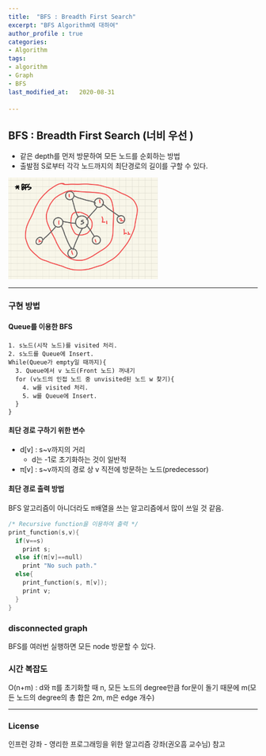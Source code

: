 ```yaml
---
title:  "BFS : Breadth First Search"
excerpt: "BFS Algorithm에 대하여"
author_profile : true
categories:
- Algorithm
tags:
- algorithm
- Graph
- BFS
last_modified_at:   2020-08-31

---
```


## BFS : Breadth First Search (너비 우선 )

- 같은 depth를 먼저 방문하여 모든 노드를 순회하는 방법
- 출발점 S로부터 각각 노드까지의 최단경로의 길이를 구할 수 있다.

<img src="/assets/images/posts/KakaoTalk_20200831_223903999.jpg" width="60%">

---

### 구현 방법

#### Queue를 이용한 BFS

```
1. s노드(시작 노드)를 visited 처리.
2. s노드를 Queue에 Insert.
While(Queue가 empty일 때까지){
  3. Queue에서 v 노드(Front 노드) 꺼내기
  for (v노드의 인접 노드 중 unvisited된 노드 w 찾기){
    4. w를 visited 처리.
    5. w를 Queue에 Insert.
  }
}
```

#### 최단 경로 구하기 위한 변수

+ d[v] : s~v까지의 거리
  + d는 -1로 초기화하는 것이 일반적
+ π[v] : s~v까지의 경로 상 v 직전에 방문하는 노드(predecessor)

#### 최단 경로 출력 방법

BFS 알고리즘이 아니더라도 π배열을 쓰는 알고리즘에서 많이 쓰일 것 같음.

```c++
/* Recursive function을 이용하여 출력 */
print_function(s,v){
  if(v==s)
    print s;
  else if(π[v]==null)
    print "No such path."
  else{
    print_function(s, π[v]);
    print v;
  }
}
```

### disconnected graph

BFS를 여러번 실행하면 모든 node 방문할 수 있다.

### 시간 복잡도

O(n+m) : d와 π를 초기화할 때 n, 모든 노드의 degree만큼 for문이 돌기 때문에 m(모든 노드의 degree의 총 합은 2m, m은 edge 개수)

---

### License

인프런 강좌 - 영리한 프로그래밍을 위한 알고리즘 강좌(권오흠 교수님) 참고
